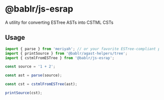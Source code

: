 # @bablr/js-esrap

A utility for converting ESTree ASTs into CSTML CSTs

## Usage

```js
import { parse } from 'meriyah'; // or your favorite ESTree-compliant parser
import { printSource } from '@bablr/agast-helpers/tree';
import { cstmlFromESTree } from '@bablr/js-esrap';

const source = '1 + 2';

const ast = parse(source);

const cst = cstmlFromESTree(ast);

printSource(cst);
```
